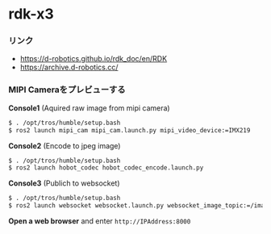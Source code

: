 # rdk-x3

### リンク

- https://d-robotics.github.io/rdk_doc/en/RDK
- https://archive.d-robotics.cc/

### MIPI Cameraをプレビューする

**Console1** (Aquired raw image from mipi camera)
```bash
$ . /opt/tros/humble/setup.bash
$ ros2 launch mipi_cam mipi_cam.launch.py mipi_video_device:=IMX219
```
**Console2** (Encode to jpeg image)
```bash
$ . /opt/tros/humble/setup.bash
$ ros2 launch hobot_codec hobot_codec_encode.launch.py
```
**Console3** (Publich to websocket)
```bash
$ . /opt/tros/humble/setup.bash
$ ros2 launch websocket websocket.launch.py websocket_image_topic:=/image_jpeg websocket_only_show_image:=true
```
**Open a web browser** and enter `http://IPAddress:8000`

